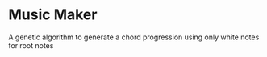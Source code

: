 # Music Maker

  A genetic algorithm to generate a chord progression using only white notes for root notes
